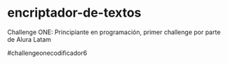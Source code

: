 # encriptador-de-textos
Challenge ONE: Principiante en programación, primer challenge por parte de Alura Latam 

#challengeonecodificador6
